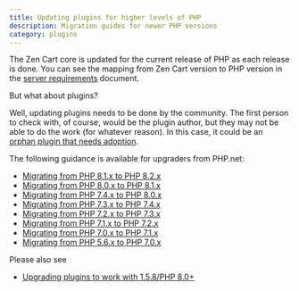 ```yaml
---
title: Updating plugins for higher levels of PHP 
description: Migration guides for newer PHP versions 
category: plugins
---
```


The Zen Cart core is updated for the current release of PHP as each release is done.  You can see the mapping from Zen Cart version to PHP version in the [server requirements](/user/first_steps/server_requirements/#php-version) document.

But what about plugins?  

Well, updating plugins needs to be done by the community.  The first person to check with, of course, would be the plugin author, but they may not be able to do the work (for whatever reason). In this case, it could be an [orphan plugin that needs adoption](/dev/plugins/adoption/).  

The following guidance is available for upgraders from PHP.net: 

- [Migrating from PHP 8.1.x to PHP 8.2.x](https://www.php.net/manual/en/migration82.php)
- [Migrating from PHP 8.0.x to PHP 8.1.x](https://www.php.net/manual/en/migration81.php)
- [Migrating from PHP 7.4.x to PHP 8.0.x](https://www.php.net/manual/en/migration80.php)
- [Migrating from PHP 7.3.x to PHP 7.4.x](https://www.php.net/manual/en/migration74.php)
- [Migrating from PHP 7.2.x to PHP 7.3.x](https://www.php.net/manual/en/migration73.php)
- [Migrating from PHP 7.1.x to PHP 7.2.x](https://www.php.net/manual/en/migration72.php)
- [Migrating from PHP 7.0.x to PHP 7.1.x](https://www.php.net/manual/en/migration71.php)
- [Migrating from PHP 5.6.x to PHP 7.0.x](https://www.php.net/manual/en/migration70.php)

Please also see
- [Upgrading plugins to work with 1.5.8/PHP 8.0+](/dev/plugins/upgrading_to_158/)

